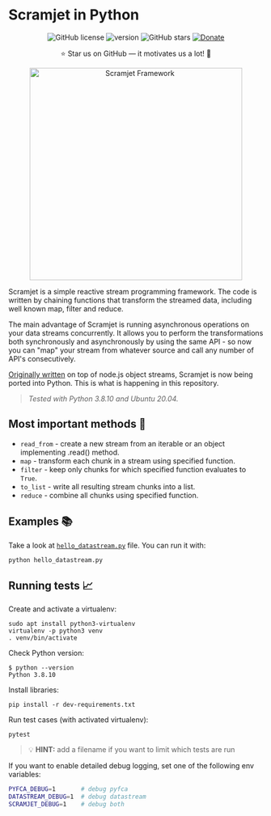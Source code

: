 Scramjet in Python
==================

<p align="center">
    <a><img src="https://img.shields.io/github/license/scramjetorg/scramjet-dev-python?color=green&style=plastic" alt="GitHub license" /></a>
    <a><img src="https://img.shields.io/github/v/tag/scramjetorg/scramjet-dev-python?label=version&color=blue&style=plastic" alt="version" /></a>
    <a><img src="https://img.shields.io/github/stars/scramjetorg/scramjet-dev-python?color=pink&style=plastic" alt="GitHub stars" /></a>
    <a href="https://www.paypal.com/cgi-bin/webscr?cmd=_s-xclick&hosted_button_id=7F7V65C43EBMW">
        <img src="https://img.shields.io/badge/Donate-PayPal-green.svg?color=yellow&style=plastic" alt="Donate" />
    </a>
</p>
<p align="center">⭐ Star us on GitHub — it motivates us a lot! 🚀 </p>
<p align="center">
    <img src="https://assets.scramjet.org/images/framework-logo-256.svg" width="420" alt="Scramjet Framework">
</p>


Scramjet is a simple reactive stream programming framework. The code is written
by chaining functions that transform the streamed data, including well known
map, filter and reduce.

The main advantage of Scramjet is running asynchronous operations on your data
streams concurrently. It allows you to perform the transformations both
synchronously and asynchronously by using the same API - so now you can "map"
your stream from whatever source and call any number of API's consecutively.

[Originally written](https://github.com/scramjetorg/scramjet) on top of node.js
object streams, Scramjet is now being ported into Python. This is what is
happening in this repository.

>_Tested with Python 3.8.10 and Ubuntu 20.04._

Most important methods :construction_worker:
----------------------

* `read_from` - create a new stream from an iterable or an object implementing .read() method.
* `map` - transform each chunk in a stream using specified function.
* `filter` - keep only chunks for which specified function evaluates to `True`.
* `to_list` - write all resulting stream chunks into a list.
* `reduce` - combine all chunks using specified function.


Examples :books:
--------

Take a look at [`hello_datastream.py`](./hello_datastream.py) file.
You can run it with:

    python hello_datastream.py


Running tests :chart_with_upwards_trend:
-------------

Create and activate a virtualenv:

    sudo apt install python3-virtualenv
    virtualenv -p python3 venv
    . venv/bin/activate

Check Python version:

    $ python --version
    Python 3.8.10

Install libraries:

    pip install -r dev-requirements.txt

Run test cases (with activated virtualenv):

    pytest

> :bulb: **HINT:** add a filename if you want to limit which tests are run

If you want to enable detailed debug logging, set one of the following env variables:

```bash
PYFCA_DEBUG=1       # debug pyfca
DATASTREAM_DEBUG=1  # debug datastream
SCRAMJET_DEBUG=1    # debug both
```
